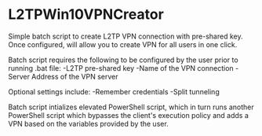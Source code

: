# L2TPWin10VPNCreator
Simple batch script to create L2TP VPN connection with pre-shared key. Once configured, will allow you to create VPN for all users in one click. 

Batch script requires the following to be configured by the user prior to running .bat file:
-L2TP pre-shared key
-Name of the VPN connection
-Server Address of the VPN server

Optional settings include:
-Remember credentials
-Split tunneling

Batch script intializes elevated PowerShell script, which in turn runs another PowerShell script which bypasses the client's execution policy and adds a VPN based on the variables provided by the user.
